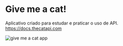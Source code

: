 # Give me a cat!

Aplicativo criado para estudar e praticar o uso de API.
https://docs.thecatapi.com

![give me a cat app](https://user-images.githubusercontent.com/46230696/162093771-09cb0a52-e75e-495d-a04d-c00bf09e4332.png)

